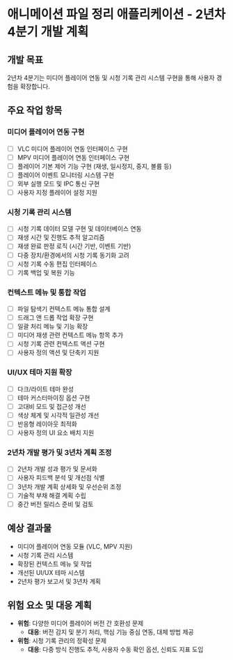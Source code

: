 # 애니메이션 파일 정리 애플리케이션 - 2년차 4분기 개발 계획

## 개발 목표
2년차 4분기는 미디어 플레이어 연동 및 시청 기록 관리 시스템 구현을 통해 사용자 경험을 확장합니다.

## 주요 작업 항목

### 미디어 플레이어 연동 구현
- [ ] VLC 미디어 플레이어 연동 인터페이스 구현
- [ ] MPV 미디어 플레이어 연동 인터페이스 구현
- [ ] 플레이어 기본 제어 기능 구현 (재생, 일시정지, 중지, 볼륨 등)
- [ ] 플레이어 이벤트 모니터링 시스템 구현
- [ ] 외부 실행 모드 및 IPC 통신 구현
- [ ] 사용자 지정 플레이어 설정 지원

### 시청 기록 관리 시스템
- [ ] 시청 기록 데이터 모델 구현 및 데이터베이스 연동
- [ ] 재생 시간 및 진행도 추적 알고리즘
- [ ] 재생 완료 판정 로직 (시간 기반, 이벤트 기반)
- [ ] 다중 장치/환경에서의 시청 기록 동기화 고려
- [ ] 시청 기록 수동 편집 인터페이스
- [ ] 기록 백업 및 복원 기능

### 컨텍스트 메뉴 및 통합 작업
- [ ] 파일 탐색기 컨텍스트 메뉴 통합 설계
- [ ] 드래그 앤 드롭 작업 확장 구현
- [ ] 일괄 처리 메뉴 및 기능 확장
- [ ] 미디어 재생 관련 컨텍스트 메뉴 항목 추가
- [ ] 시청 기록 관련 컨텍스트 액션 구현
- [ ] 사용자 정의 액션 및 단축키 지원

### UI/UX 테마 지원 확장
- [ ] 다크/라이트 테마 완성
- [ ] 테마 커스터마이징 옵션 구현
- [ ] 고대비 모드 및 접근성 개선
- [ ] 색상 체계 및 시각적 일관성 개선
- [ ] 반응형 레이아웃 최적화
- [ ] 사용자 정의 UI 요소 배치 지원

### 2년차 개발 평가 및 3년차 계획 조정
- [ ] 2년차 개발 성과 평가 및 문서화
- [ ] 사용자 피드백 분석 및 개선점 식별
- [ ] 3년차 개발 계획 상세화 및 우선순위 조정
- [ ] 기술적 부채 해결 계획 수립
- [ ] 중간 버전 릴리스 준비 및 검토

## 예상 결과물
- 미디어 플레이어 연동 모듈 (VLC, MPV 지원)
- 시청 기록 관리 시스템
- 확장된 컨텍스트 메뉴 및 작업
- 개선된 UI/UX 테마 시스템
- 2년차 평가 보고서 및 3년차 계획

## 위험 요소 및 대응 계획
- **위험**: 다양한 미디어 플레이어 버전 간 호환성 문제
  - **대응**: 버전 감지 및 분기 처리, 핵심 기능 중심 연동, 대체 방법 제공
- **위험**: 시청 기록 관리의 정확성 문제
  - **대응**: 다중 방식 진행도 추적, 사용자 수동 확인 옵션, 신뢰도 지표 도입 